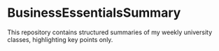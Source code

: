 # BusinessEssentialsSummary
This repository contains structured summaries of my weekly university classes, highlighting key points only.
